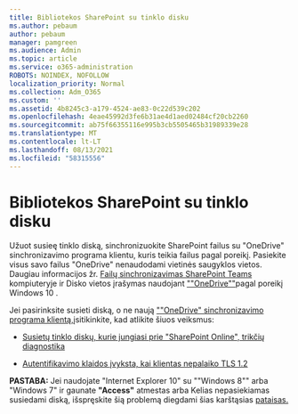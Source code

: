 ```yaml
---
title: Bibliotekos SharePoint su tinklo disku
ms.author: pebaum
author: pebaum
manager: pamgreen
ms.audience: Admin
ms.topic: article
ms.service: o365-administration
ROBOTS: NOINDEX, NOFOLLOW
localization_priority: Normal
ms.collection: Adm_O365
ms.custom: ''
ms.assetid: 4b8245c3-a179-4524-ae83-0c22d539c202
ms.openlocfilehash: 4eae45992d3fe6b31ae4d1aed02484cf20cb2260
ms.sourcegitcommit: ab75f66355116e995b3cb5505465b31989339e28
ms.translationtype: MT
ms.contentlocale: lt-LT
ms.lasthandoff: 08/13/2021
ms.locfileid: "58315556"
---
```

# <a name="map-a-sharepoint-library-to-a-network-drive"></a>Bibliotekos SharePoint su tinklo disku

Užuot susieę tinklo diską, sinchronizuokite SharePoint failus su "OneDrive" sinchronizavimo programa klientu, kuris teikia failus pagal poreikį. Pasiekite visus savo failus "OneDrive" nenaudodami vietinės saugyklos vietos. Daugiau informacijos žr. [Failų sinchronizavimas SharePoint Teams](https://support.microsoft.com/office/sync-sharepoint-and-teams-files-with-your-computer-6de9ede8-5b6e-4503-80b2-6190f3354a88) kompiuteryje ir Disko vietos įrašymas naudojant [""OneDrive""](https://support.microsoft.com/office/save-disk-space-with-onedrive-files-on-demand-for-windows-10-0e6860d3-d9f3-4971-b321-7092438fb38e)pagal poreikį Windows 10 .

Jei pasirinksite susieti diską, o ne naują [""OneDrive" sinchronizavimo programa klientą,](https://support.microsoft.com/office/sync-sharepoint-and-teams-files-with-your-computer-6de9ede8-5b6e-4503-80b2-6190f3354a88)įsitikinkite, kad atlikite šiuos veiksmus:

- [Susietų tinklo diskų, kurie jungiasi prie "SharePoint Online", trikčių diagnostika](https://docs.microsoft.com/sharepoint/support/administration/troubleshoot-mapped-network-drives)

- [Autentifikavimo klaidos įvyksta, kai klientas nepalaiko TLS 1.2](https://docs.microsoft.com/sharepoint/troubleshoot/administration/authentication-errors-tls12-support#network-drive-mapped-to-a-sharepoint-library)  

**PASTABA:** Jei naudojate "Internet Explorer 10" su ""Windows 8"" arba "Windows 7" ir gaunate  **"Access"** atmestas arba Kelias nepasiekiamas susiedami diską, išspręskite šią problemą diegdami šias karštąsias [pataisas.](https://support.microsoft.com/topic/error-when-you-open-a-sharepoint-document-library-in-windows-explorer-or-map-a-network-drive-to-the-library-after-you-install-internet-explorer-10-96e640ba-059f-9b09-bb91-2a0319ee8b1d)